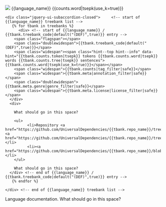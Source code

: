 
  <div>   <!-- start of {{language_name}} accordion row -->
    <span class="flagspan"><img class="flag" src="flags/svg/{{flag}}.svg" /></span>
    <span class="doublewidespan">{{language_name}}</span>
    <span class="widespan"><span class="hint--top hint--info" data-hint="{{counts.token|tsepk}} tokens {{counts.word|tsepk}} words {{counts.tree|tsepk}} sentences">{{counts.word|tsepk(use_k=true)}}</span></span>

  </div>   <!-- end of {{language_name}} accordion row -->

  <div>   <!-- start of {{language_name}} accordion body -->

  <p/><p/><p/><p/><p/>

    <div class="jquery-ui-subaccordion-closed">     <!-- start of {{language_name}} treebank list -->
       {% for tbank in treebanks %}
     	  <div> <!-- start of {{language_name}} / {{tbank.treebank_code|default("(DEF)",true)}} entry -->
	    <span class="flagspan"></span>
	    <span class="doublewidespan">{{tbank.treebank_code|default("(DEF)",true)}}</span>
	    <span class="widespan"><span class="hint--top hint--info" data-hint="{{tbank.counts.token|tsepk}} tokens {{tbank.counts.word|tsepk}} words {{tbank.counts.tree|tsepk}} sentences">{{tbank.counts.word|tsepk(use_k=true)}}</span></span>
	    <span class="widespan">{{tbank.counts|tag_filter|safe}}</span>
	    <span class="widespan">{{tbank.meta|annotation_filter|safe}}</span>
	    <span class="doublewidespan">{{tbank.meta.genre|genre_filter|safe}}</span>
	    <span class="widespan">{{tbank.meta.license|license_filter|safe}}</span>
	  </div>
	  <div>
	  
	    What should go in this space?	     

	    <ul>
              <li>Repository <a href="https://github.com/UniversalDependencies/{{tbank.repo_name}}/tree/master">master</a> <a href="https://github.com/UniversalDependencies/{{tbank.repo_name}}/tree/dev">dev</a></li>
              <li><a href="https://github.com/UniversalDependencies/{{tbank.repo_name}}/blob/master/{{tbank.readme_file}}">README</a></li>
	    </ul>

	    What should go in this space?
	  </div> <!-- end of {{language_name}} / {{tbank.treebank_code|default("(DEF)",true)}} entry -->
       {% endfor %}
    
    </div> <!-- end of {{language_name}} treebank list -->

  Language documentation. What should go in this space?


  </div>   <!-- end of {{language_name}} accordion body -->
